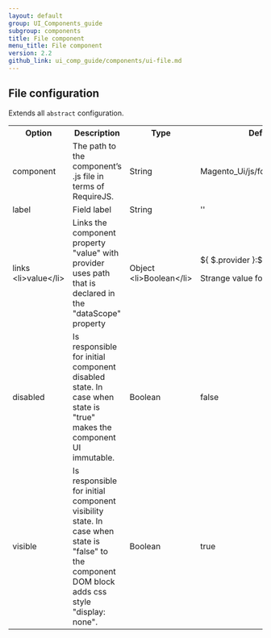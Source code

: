 ```yaml
---
layout: default
group: UI_Components_guide
subgroup: components
title: File component
menu_title: File component
version: 2.2
github_link: ui_comp_guide/components/ui-file.md
---
```


## File configuration

Extends all `abstract` configuration.

<table>
  <tr>
    <th>Option </th>
    <th>Description</th>
    <th>Type</th>
    <th>Default</th>
  </tr>
  <tr>
    <td>component</td>
    <td>The path to the component’s .js file in terms of RequireJS.</td>
    <td>String</td>
    <td>Magento_Ui/js/form/element/text</td>
  </tr>
  <tr>
    <td>label</td>
    <td>Field label</td>
    <td>String</td>
    <td>''</td>
  </tr>
  <tr>
    <td>links<br>&lt;li&gt;value&lt;/li&gt;</td>
    <td>Links the component property "value" with provider uses path that is declared in the "dataScope" property</td>
    <td>Object<br>&lt;li&gt;Boolean&lt;/li&gt;</td>
    <td>${ $.provider }:${ $.dataScope }' <p class="q">Strange value for a boolean</p></td>
  </tr>
  <tr>
    <td>disabled</td>
    <td>Is responsible for initial component disabled state. In case when state is "true" makes the component UI immutable.</td>
    <td>Boolean</td>
    <td>false</td>
  </tr>
  <tr>
    <td>visible</td>
    <td>Is responsible for initial component visibility state. In case when state is "false" to the component DOM block adds css style "display: none".</td>
    <td>Boolean</td>
    <td>true</td>
  </tr>
</table>